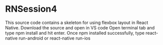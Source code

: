 # RNSession4
This source code contains a skeleton for using flexbox layout in React Native.
Download the source and open in VS code
Open terminal tab and type npm install and hit enter.
Once npm installed successfully, type react-native run-android or react-native run-ios

